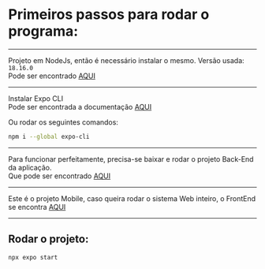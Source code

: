 # Primeiros passos para rodar o programa:

---

Projeto em NodeJs, então é necessário instalar o mesmo. Versão usada: `18.16.0`
\
Pode ser encontrado [AQUI](https://nodejs.org/dist/v18.16.0/)

---

Instalar Expo CLI\
Pode ser encontrada a documentação [AQUI](https://docs.expo.dev)

Ou rodar os seguintes comandos:

```bash
npm i --global expo-cli    
```

---

Para funcionar perfeitamente, precisa-se baixar e rodar o projeto Back-End da aplicação.
\
Que pode ser encontrado [AQUI](https://github.com/JoaoBoll/pizzaria-app-back)

---

Este é o projeto Mobile, caso queira rodar o sistema Web inteiro, o FrontEnd se encontra 
[AQUI](https://github.com/JoaoBoll/pizzaria-app-front)

---

## Rodar o projeto:
```bash
npx expo start
```
